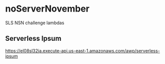 # noServerNovember
SLS NSN challenge lambdas


## Serverless Ipsum
https://el08sl32ja.execute-api.us-east-1.amazonaws.com/awp/serverless-ipsum

